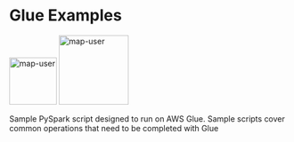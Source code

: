 # Glue Examples

<img width="85" alt="map-user" src="https://img.shields.io/badge/views-2090-green"> <img width="125" alt="map-user" src="https://img.shields.io/badge/unique visits-460-green">

Sample PySpark script designed to run on AWS Glue. Sample scripts cover common operations that need to be completed with Glue
